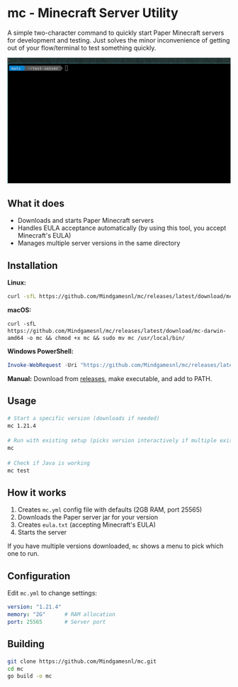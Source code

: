 # mc - Minecraft Server Utility

A simple two-character command to quickly start Paper Minecraft servers for development and testing.
Just solves the minor inconvenience of getting out of your flow/terminal to test something quickly.

![Demo](.github/demo.gif)

## What it does

- Downloads and starts Paper Minecraft servers
- Handles EULA acceptance automatically (by using this tool, you accept Minecraft's EULA)
- Manages multiple server versions in the same directory

## Installation

**Linux:**
```bash
curl -sfL https://github.com/Mindgamesnl/mc/releases/latest/download/mc-linux-amd64 -o mc && chmod +x mc && sudo mv mc /usr/local/bin/
```

**macOS:**
```
curl -sfL https://github.com/Mindgamesnl/mc/releases/latest/download/mc-darwin-amd64 -o mc && chmod +x mc && sudo mv mc /usr/local/bin/
```

**Windows PowerShell:**
```powershell
Invoke-WebRequest -Uri "https://github.com/Mindgamesnl/mc/releases/latest/download/mc-windows-amd64.exe" -OutFile "mc.exe"
```

**Manual:** Download from [releases](https://github.com/Mindgamesnl/mc/releases), make executable, and add to PATH.

## Usage

```bash
# Start a specific version (downloads if needed)
mc 1.21.4

# Run with existing setup (picks version interactively if multiple exist)  
mc

# Check if Java is working
mc test
```

## How it works

1. Creates `mc.yml` config file with defaults (2GB RAM, port 25565)
2. Downloads the Paper server jar for your version
3. Creates `eula.txt` (accepting Minecraft's EULA)
4. Starts the server

If you have multiple versions downloaded, `mc` shows a menu to pick which one to run.

## Configuration

Edit `mc.yml` to change settings:

```yaml
version: "1.21.4"
memory: "2G"      # RAM allocation
port: 25565       # Server port
```

## Building

```bash
git clone https://github.com/Mindgamesnl/mc.git
cd mc
go build -o mc
```
